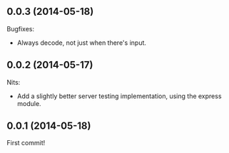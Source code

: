 ## 0.0.3 (2014-05-18)

Bugfixes:

  - Always decode, not just when there's input.


## 0.0.2 (2014-05-17)

Nits:

  - Add a slightly better server testing implementation, using the express module.

## 0.0.1 (2014-05-18)

First commit!

